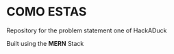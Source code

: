 <h1>COMO ESTAS</h1>

<p>Repository for the problem statement one of HackADuck</p>
<p>Built using the <b>MERN</b> Stack</p>